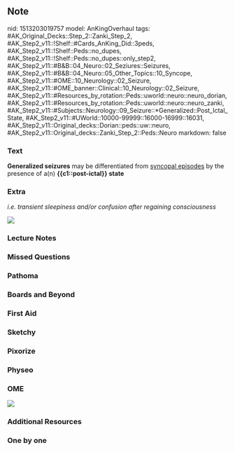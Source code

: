 ## Note
nid: 1513203019757
model: AnKingOverhaul
tags: #AK_Original_Decks::Step_2::Zanki_Step_2, #AK_Step2_v11::!Shelf::#Cards_AnKing_Did::3peds, #AK_Step2_v11::!Shelf::Peds::no_dupes, #AK_Step2_v11::!Shelf::Peds::no_dupes::only_step2, #AK_Step2_v11::#B&B::04_Neuro::02_Seziures::Seizures, #AK_Step2_v11::#B&B::04_Neuro::05_Other_Topics::10_Syncope, #AK_Step2_v11::#OME::10_Neurology::02_Seizure, #AK_Step2_v11::#OME_banner::Clinical::10_Neurology::02_Seizure, #AK_Step2_v11::#Resources_by_rotation::Peds::uworld::neuro::neuro_dorian, #AK_Step2_v11::#Resources_by_rotation::Peds::uworld::neuro::neuro_zanki, #AK_Step2_v11::#Subjects::Neurology::09_Seizure::*Generalized::Post_Ictal_State, #AK_Step2_v11::#UWorld::10000-99999::16000-16999::16031, #AK_Step2_v11::Original_decks::Dorian::peds::uw::neuro, #AK_Step2_v11::Original_decks::Zanki_Step_2::Peds::Neuro
markdown: false

### Text
<b>Generalized seizures</b> may be differentiated from <u>syncopal
episodes</u> by the presence of a(n) <b>{{c1::post-ictal}}
state</b>

### Extra
<i>i.e. transient sleepiness and/or confusion after regaining
consciousness</i>
<div>
  <i><img src="gs%20(1).png"></i>
</div>

### Lecture Notes


### Missed Questions


### Pathoma


### Boards and Beyond


### First Aid


### Sketchy


### Pixorize


### Physeo


### OME
<div class="ome-widget">
  <a href=
  "https://onlinemeded.org/spa/neurology/seizure/acquire?ref=anki"><img src="_OME_AnkiFlashcards_Lesson_2.png"></a>
</div>

### Additional Resources


### One by one

